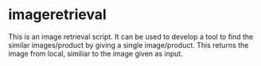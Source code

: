 # imageretrieval
This is an image retrieval script.
It can be used to develop a tool to find the similar images/product by giving a single image/product.
This returns the image from local, similiar to the image given as input.
 
